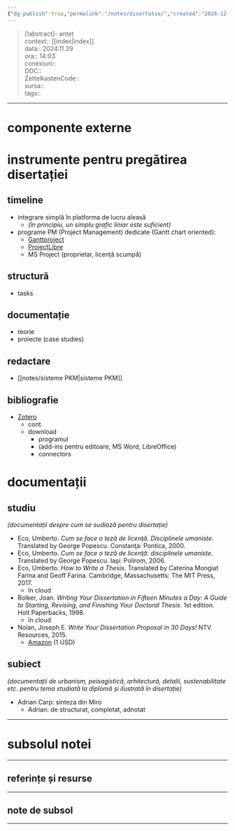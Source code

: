 ```yaml
---
{"dg-publish":true,"permalink":"/notes/disertatie/","created":"2024-12-28T15:39:10.111+02:00","updated":"2024-12-29T17:58:10.116+02:00"}
---
```


> [!abstract]- antet  
> context::  [[index\|index]]  
> data:: 2024.11.29  
> ora:: 14:03  
> conexiuni::  
> DDC::  
> ZettelkastenCode::  
> sursa::  
> tags::  


---

# componente externe


# instrumente pentru pregătirea disertației  
## timeline  
- integrare simplă în platforma de lucru aleasă
	- *(în principiu, un simplu grafic liniar este suficient)*
- programe PM (Project Management) dedicate (Gantt chart oriented):
	- [Ganttproject](https://www.ganttproject.biz/)
	- [ProjectLibre](https://www.projectlibre.com/product/1-alternative-microsoft-project-free-project-management-software-open-source)
	- MS Project (proprietar, licență scumpă)

## structură  
- tasks

## documentație
- teorie
- proiecte (case studies)

## redactare
- [[notes/sisteme PKM\|sisteme PKM]]

## bibliografie  
- [Zotero](https://www.zotero.org/)
	- cont
	- download
		- programul
		- (add-ins pentru editoare, MS Word, LibreOffice)
		- connectors

# documentații  
## studiu  
*(documentații despre cum se sudiază pentru disertație)*
- Eco, Umberto. _Cum se face o teză de licenţă. Disciplinele umaniste_. Translated by George Popescu. Constanţa: Pontica, 2000.
- Eco, Umberto. _Cum se face o teză de licenţă: disciplinele umaniste_. Translated by George Popescu. Iaşi: Polirom, 2006.
- Eco, Umberto. _How to Write a Thesis_. Translated by Caterina Mongiat Farina and Geoff Farina. Cambridge, Massachusetts: The MIT Press, 2017.
	- în cloud
- Bolker, Joan. _Writing Your Dissertation in Fifteen Minutes a Day: A Guide to Starting, Revising, and Finishing Your Doctoral Thesis_. 1st edition. Holt Paperbacks, 1998.
	- în cloud
- Nolan, Joseph E. _Write Your Dissertation Proposal in 30 Days!_ NTV Resources, 2015.
	- [Amazon](https://www.amazon.com/Write-Dissertation-Proposal-Smart-Doctor-ebook/dp/B01093CQJ0/ref=sr_1_1?dchild=1&keywords=write+dissertations+30+days&qid=1631444314&s=digital-text&sr=1-1) (1 USD)
## subiect  
*(documentații de urbanism, peisagistică, arhitectură, detalii, sustenabilitate etc. pentru tema studiată la diplomă și ilustrată în disertație)*
- Adrian Carp: sinteza din Miro
	- Adrian: de structurat, completat, adnotat



---
# subsolul notei
---
## referințe și resurse


---
## note de subsol
---


